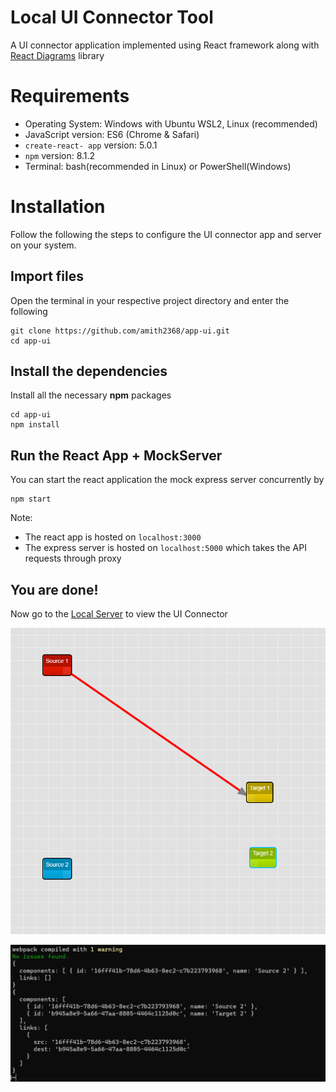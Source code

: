 # Local UI Connector Tool

A UI connector application implemented using React framework along with [React Diagrams](https://github.com/projectstorm/react-diagrams) library


# Requirements

 - Operating System: Windows with Ubuntu WSL2, Linux (recommended)
 - JavaScript version: ES6 (Chrome & Safari)
 - `create-react- app` version: 5.0.1
 - `npm` version: 8.1.2
 - Terminal: bash(recommended in Linux) or PowerShell(Windows)

# Installation

Follow the following the steps to configure the UI connector app and server on your system.

## Import files

Open the terminal in your respective project directory and enter the following
```	
git clone https://github.com/amith2368/app-ui.git
cd app-ui
```

## Install the dependencies 

Install all the necessary **npm** packages
```
cd app-ui
npm install
```

## Run the React App + MockServer

You can start the react application the mock express server concurrently by
```
npm start
```
Note:

 - The react app is hosted on `localhost:3000`
 - The express server is hosted on `localhost:5000` which takes the API requests through proxy

## You are done!

Now go to the [Local Server](http://localhost:3000/) to view the UI Connector

![The UI Connector Page](/main.png)

![The UI Connector API calls](/mockapi.png)
